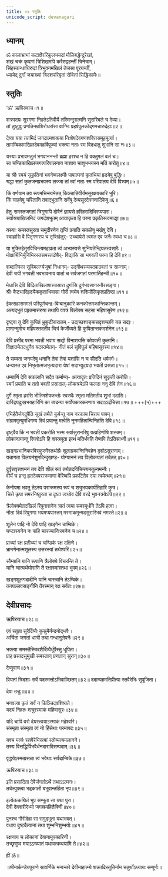 ```yaml
---
title: ०४ स्तुतिः
unicode_script: devanagari
---
```


<div class="audioEmbed"  caption="" src="https://archive.org/download/durgA-saptashatI/04-shakrAdistutiH.mp3"></div>


## ध्यानम् 
ॐ कालाभ्राभां कटाक्षैररिकुलभयदां मौलिबद्धेन्दुरेखां,  
शंखं चक्रं कृपाणं त्रिशिखमपि करैरुद्वहन्तीं त्रिनेत्राम्।  
सिंहस्कन्धाधिरुढां त्रिभुवनमखिलं तेजसा पूरयन्तीं,  
ध्यायेद् दुर्गां जयाख्यां त्रिदशपरिवृतां सेवितां सिद्धिकामैः॥


## स्तुतिः
‘ॐ’ 
ऋषिरुवाच॥१॥

शक्रादयः सुरगणा निहतेऽतिवीर्ये तस्मिन्दुरात्मनि सुरारिबले च देव्या।  
तां तुष्टुवुः प्रणतिनम्रशिरोधरांसा वाग्भिः प्रहर्षपुलकोद्गमचारुदेहाः॥२॥

देव्या यया ततमिदं जगदात्मशक्त्या निःशेषदेवगणशक्त्तिसमूहमूर्त्या।  
तामम्बिकामखिलदेवमहर्षिपूज्यां भक्त्या नताः स्म विदधातु शुभानि सा नः॥३॥

यस्याः प्रभावमतुलं भगवाननन्तो ब्रह्मा हरश्च न हि वक्तुमलं बलं च।  
सा चण्डिकाखिलजगत्परिपालनाय नाशाय चाशुभभयस्य मतिं करोतु॥४॥

या श्रीः स्वयं सुकृतिनां भवनेष्वलक्ष्मीः पापात्मनां कृतधियां हृदयेषु बुद्धिः।  
श्रद्धा सतां कुलजनप्रभवस्य लज्जा तां त्वां नताः स्म परिपालय देवि विश्वम्॥५॥

किं वर्णयाम तव रूपमचिन्त्यमेतत् किञ्चातिवीर्यमसुरक्षयकारि भूरि।  
किं चाहवेषु चरितानि तवाद्भुतानि सर्वेषु देव्यसुरदेवगणादिकेषु॥६॥

हेतुः समस्तजगतां त्रिगुणापि दोषैर्न ज्ञायसे हरिहरादिभिरप्यपारा।  
सर्वाश्रयाखिलमिदं जगदंशभूतम् अव्याकृता हि परमा प्रकृतिस्त्वमाद्या॥७॥

यस्याः समस्तसुरता समुदीरणेन तृप्तिं प्रयाति सकलेषु मखेषु देवि।  
स्वाहासि वै पितृगणस्य च तृप्तिहेतुर्- उच्चार्यसे त्वमत एव जनैः स्वधा च॥८॥

या मुक्त्तिहेतुरविचिन्त्यमहाव्रता त्वं अभ्यस्यसे सुनियतेन्द्रियतत्त्वसारैः।  
मोक्षार्थिभिर्मुनिभिरस्तसमस्तदोषैर्- विद्यासि सा भगवती परमा हि देवि॥९॥

शब्दात्मिका सुविमलर्ग्यजुषां निधानम्- उद्गीथरम्यपदपाठवतां च साम्नाम्।  
देवी त्रयी भगवती भवभावनाय वार्ता च सर्वजगतां परमार्तिहन्त्री॥१०॥

मेधासि देवि विदिताखिलशास्त्रसारा दुर्गासि दुर्गभवसागरनौरसङ्गा।  
श्रीः कैटभारिहृदयैककृताधिवासा गौरी त्वमेव शशिमौलिकृतप्रतिष्ठा॥११॥

ईषत्सहासममलं परिपूर्णचन्द्र-बिम्बानुकारि कनकोत्तमकान्तिकान्तम्।  
अत्यद्भुतं प्रहृतमात्तरुषा तथापि वक्त्रं विलोक्य सहसा महिषासुरेण॥१२॥

दृष्ट्वा तु देवि कुपितं भ्रुकुटीकरालम् - उद्यच्छशाङ्कसदृशच्छवि यन्न सद्यः।  
प्राणान्मुमोच महिषस्तदतीव चित्रं कैर्जीव्यते हि कुपितान्तकदर्शनेन॥१३॥

देवि प्रसीद परमा भवती भवाय सद्यो विनाशयसि कोपवती कुलानि।  
विज्ञातमेतदधुनैव यदस्तमेतन्- नीतं बलं सुविपुलं महिषासुरस्य॥१४॥

ते सम्मता जनपदेषु धनानि तेषां तेषां यशांसि न च सीदति धर्मवर्गः।  
धन्यास्त एव निभृतात्मजभृत्यदारा येषां सदाभ्युदयदा भवती प्रसन्ना॥१५॥

धम्यार्णि देवि सकलानि सदैव कर्माण्य्- अत्यादृतः प्रतिदिनं सुकृती करोति।  
स्वर्गं प्रयाति च ततो भवती प्रसादाल्-लोकत्रयेऽपि फलदा ननु देवि तेन॥१६॥

दुर्गे स्मृता हरसि भीतिमशेषजन्तोः स्वस्थैः स्मृता मतिमतीव शुभां ददासि।  
दारिद्र्यदुःखभयहारिणि का त्वदन्या सर्वोपकारकरणाय सदाऽऽर्द्रचित्ता॥१७॥ +++(५)+++

एभिर्हतैर्जगदुपैति सुखं तथैते कुर्वन्तु नाम नरकाय चिराय पापम्।  
संग्राममृत्युमधिगम्य दिवं प्रयान्तु मत्वेति नूनमहितान्विनिहंसि देवि॥१८॥

दृष्ट्वैव किं न भवती प्रकरोति भस्म सर्वासुरानरिषु यत्प्रहिणोषि शस्त्रम्।  
लोकान्प्रयान्तु रिपवोऽपि हि शस्त्रपूता इत्थं मतिर्भवति तेष्वपि तेऽतिसाध्वी॥१९॥

खड्गप्रभानिकरविस्फुरणैस्तथोग्रैः शूलाग्रकान्तिनिवहेन दृशोऽसुराणाम्।  
यन्नागता विलयमंशुमदिन्दुखण्ड- योग्याननं तव विलोकयतां तदेतत्॥२०॥

दुर्वृत्तवृत्तशमनं तव देवि शीलं रूपं तथैतदविचिन्त्यमतुल्यमन्यैः।  
वीर्यं च हन्तृ हृतदेवपराक्रमाणां वैरिष्वपि प्रकटितैव दया त्वयेत्थम्॥२१॥

केनोपमा भवतु तेऽस्य पराक्रमस्य रूपं च शत्रुभयकार्यतिहारि कुत्र।  
चित्ते कृपा समरनिष्ठुरता च दृष्टा त्वय्येव देवि वरदे भुवनत्रयेऽपि॥२२॥

त्रैलोक्यमेतदखिलं रिपुनाशनेन त्रातं त्वया समरमूर्धनि तेऽपि हत्वा।  
नीता दिवं रिपुगणा भयमप्यपास्तम् मस्माकमुन्मदसुरारिभवं नमस्ते॥२३॥

शूलेन पाहि नो देवि पाहि खड्गेन चाम्बिके।  
घण्टास्वनेन नः पाहि चापज्यानिःस्वनेन च॥२४॥

प्राच्यां रक्ष प्रतीच्यां च चण्डिके रक्ष दक्षिणे।  
भ्रामणेनात्मशूलस्य उत्तरस्यां तथेश्वरि॥२५॥

सौम्यानि यानि रूपाणि त्रैलोक्ये विचरन्ति ते।  
यानि चात्यर्थघोराणि तै रक्षास्मांस्तथा भुवम्॥२६॥

खड्गशूलगदादीनि यानि चास्त्रानि तेऽम्बिके।  
करपल्लवसङ्गीनि तैरस्मान् रक्ष सर्वतः॥२७॥

## देवीप्रसादः
ऋषिरुवाच॥२८॥

एवं स्तुता सुरैर्दिव्यैः कुसुमैर्नन्दनोद्भवैः।  
अर्चिता जगतां धात्री तथा गन्धानुलेपनैः॥२९॥

भक्त्या समस्तैस्त्रिदशैर्दिव्यैर्धूपैस्तु धूपिता।  
प्राह प्रसादसुमुखी समस्तान् प्रणतान् सुरान्॥३०॥

देव्युवाच॥३१॥

व्रियतां त्रिदशाः सर्वे यदस्मत्तोऽभिवाञ्छितम्॥३२॥
ददाम्यहमतिप्रीत्या स्तवैरेभिः सुपूजिता।  

देवा उचुः॥३३॥

भगवत्या कृतं सर्वं न किञ्चिदवशिष्यते।  
यदयं निहतः शत्रुरस्माकं महिषासुरः॥३४॥

यदि चापि वरो देयस्त्वयाऽस्माकं महेश्वरि।  
संस्मृता संस्मृता त्वं नो हिंसेथाः परमापदः॥३५॥

यश्च मर्त्यः स्तवैरेभिस्त्वां स्तोष्यत्यमलानने।  
तस्य वित्तद्धिर्विभवैर्धनदारादिसम्पदाम्॥३६॥

वृद्धयेऽस्मत्प्रसन्ना त्वं भवेथाः सर्वदाम्बिके॥३७॥

ऋषिरुवाच॥३८॥

इति प्रसादिता देवैर्जगतोऽर्थे तथाऽऽत्मनः।  
तथेत्युक्त्वा भद्रकाली बभूवान्तर्हिता नृप॥३९॥

इत्येतत्कथितं भूप सम्भूता सा यथा पुरा।  
देवी देवशरीरेभ्यो जगत्त्रयहितैषिणी॥४०॥

पुनश्च गौरीदेहा सा समुद्भूता यथाभवत्।  
वधाय दुष्टदैत्यानां तथा शुम्भनिशुम्भयोः॥४१॥

रक्षणाय च लोकानां देवानामुपकारिणी।  
तच्छृणुष्व मयाऽऽख्यातं यथावत्कथयामि ते॥४२॥

ह्रीं ॐ॥

॥श्रीमार्कण्डेयपुराणे सावर्णिके मन्वन्तरे देवीमाहात्म्ये शक्रादिस्तुतिर्नाम चतुर्थोऽध्यायः सम्पूर्णः॥
